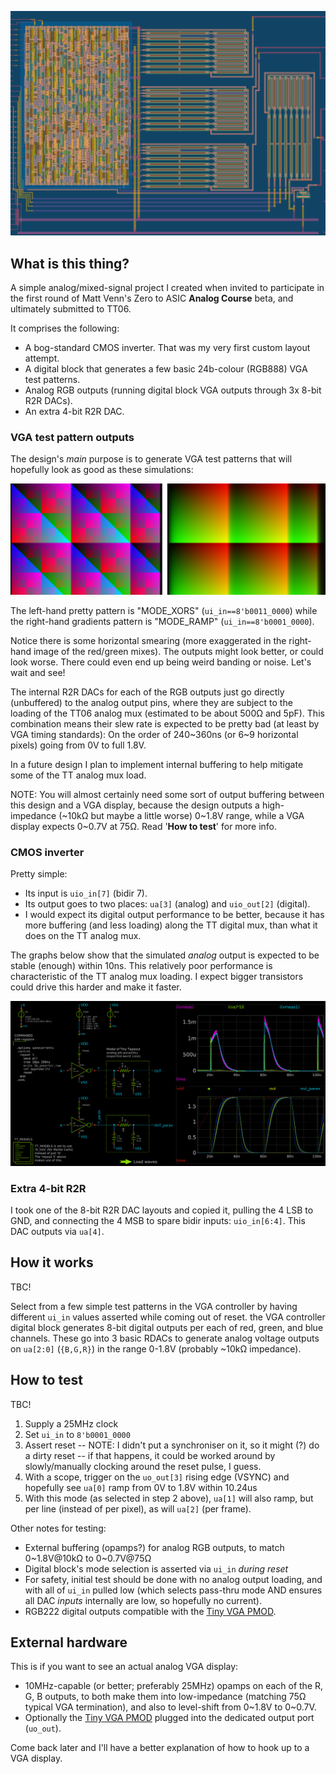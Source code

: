 <!---
You can also include images in this folder and reference them in the markdown. Each image must be less than
512 kb in size, and the combined size of all images must be less than 1 MB.

NOTE: I've used &#126; instead of actual `~` to avoid a mismatch between GFM and the PDF doc generation
(i.e. GFM sees this character as a strikethrough marker, but the PDF doc generation does not).
Note that `~` while commonly called a tilde is actually the "equivalency sign" (tilde is up high).
Ideally I would use &#x2053 ('swung dash') which is technically probably the correct symbol for
"approximate ranges" but this doesn't work in the PDF generator.
-->

![tt06-grab-bag GDS layout showing digital block, 4 DACs, and 1 inverter](./layout.png)

## What is this thing?

A simple analog/mixed-signal project I created when invited to participate in the first round of Matt Venn's Zero to ASIC **Analog Course** beta, and ultimately submitted to TT06.

It comprises the following:

*   A bog-standard CMOS inverter. That was my very first custom layout attempt.
*   A digital block that generates a few basic 24b-colour (RGB888) VGA test patterns.
*   Analog RGB outputs (running digital block VGA outputs through 3x 8-bit R2R DACs).
*   An extra 4-bit R2R DAC.

### VGA test pattern outputs

The design's *main* purpose is to generate VGA test patterns that will hopefully look as good as these simulations:

![Simulated VGA outputs, XOR pattern and RAMP pattern](./hhz-sim.png)

The left-hand pretty pattern is "MODE_XORS" (`ui_in==8'b0011_0000`) while the right-hand gradients pattern is "MODE_RAMP" (`ui_in==8'b0001_0000`).

Notice there is some horizontal smearing (more exaggerated in the right-hand image of the red/green mixes). The outputs might look better, or could look worse. There could even end up being weird banding or noise. Let's wait and see!

The internal R2R DACs for each of the RGB outputs just go directly (unbuffered) to the analog output pins, where they are subject to the loading of the TT06 analog mux (estimated to be about 500&ohm; and 5pF). This combination means their slew rate is expected to be pretty bad (at least by VGA timing standards): On the order of 240&#126;360ns (or 6&#126;9 horizontal pixels) going from 0V to full 1.8V.

In a future design I plan to implement internal buffering to help mitigate some of the TT analog mux load.

NOTE: You will almost certainly need some sort of output buffering between this design and a VGA display, because the design outputs a high-impedance (&#126;10k&ohm; but maybe a little worse) 0&#126;1.8V range, while a VGA display expects 0&#126;0.7V at 75&ohm;. Read '**How to test**' for more info.


### CMOS inverter

Pretty simple:

*   Its input is `uio_in[7]` (bidir 7).
*   Its output goes to two places: `ua[3]` (analog) and `uio_out[2]` (digital).
*   I would expect its digital output performance to be better, because it has more buffering (and less loading) along the TT digital mux, than what it does on the TT analog mux.

The graphs below show that the simulated *analog* output is expected to be stable (enough) within 10ns. This relatively poor performance is characteristic of the TT analog mux loading. I expect bigger transistors could drive this harder and make it faster.

![Xschem simulation of my CMOS inverter](./inverter.png)


### Extra 4-bit R2R

I took one of the 8-bit R2R DAC layouts and copied it, pulling the 4 LSB to GND, and connecting the 4 MSB to spare bidir inputs: `uio_in[6:4]`. This DAC outputs via `ua[4]`.


## How it works

TBC!

Select from a few simple test patterns in the VGA controller by having different `ui_in` values asserted while coming out of reset. the VGA controller digital block generates 8-bit digital outputs per each of red, green, and blue channels. These go into 3 basic RDACs to generate analog voltage outputs on `ua[2:0]` (`{B,G,R}`) in the range 0-1.8V (probably &#126;10k&ohm; impedance).


## How to test

TBC!

1.  Supply a 25MHz clock
2.  Set `ui_in` to `8'b0001_0000`
3.  Assert reset -- NOTE: I didn't put a synchroniser on it, so it might (?) do a dirty reset -- if that happens, it could be worked around by slowly/manually clocking around the reset pulse, I guess.
4.  With a scope, trigger on the `uo_out[3]` rising edge (VSYNC) and hopefully see `ua[0]` ramp from 0V to 1.8V within 10.24us
5.  With this mode (as selected in step 2 above), `ua[1]` will also ramp, but per line (instead of per pixel), as will `ua[2]` (per frame).

Other notes for testing:

*   External buffering (opamps?) for analog RGB outputs, to match 0&#126;1.8V@10k&ohm; to 0&#126;0.7V@75&ohm;
*   Digital block's mode selection is asserted via `ui_in` *during reset*
*   For safety, initial test should be done with no analog output loading, and with all of `ui_in` pulled low (which selects pass-thru mode AND ensures all DAC *inputs* internally are low, so hopefully no current).
*   RGB222 digital outputs compatible with the [Tiny VGA PMOD].


## External hardware

This is if you want to see an actual analog VGA display:

*   10MHz-capable (or better; preferably 25MHz) opamps on each of the R, G, B outputs, to both make them into low-impedance (matching 75&ohm; typical VGA termination), and also to level-shift from 0&#126;1.8V to 0&#126;0.7V.
*   Optionally the [Tiny VGA PMOD] plugged into the dedicated output port (`uo_out`).

Come back later and I'll have a better explanation of how to hook up to a VGA display.


[Tiny VGA PMOD]: https://github.com/mole99/tiny-vga

